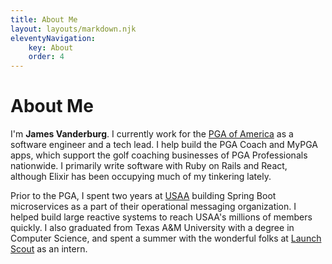 ```yaml
---
title: About Me
layout: layouts/markdown.njk
eleventyNavigation:
    key: About
    order: 4
---
```


<h1 class="text-5xl font-black">About Me</h1>

I'm **James Vanderburg**. I currently work for the [PGA of America](https://www.pga.com) as a software engineer and a tech lead. I help build the PGA Coach and MyPGA apps, which support the golf coaching businesses of PGA Professionals nationwide. I primarily write software with Ruby on Rails and React, although Elixir has been occupying much of my tinkering lately.

Prior to the PGA, I spent two years at [USAA](https://usaa.com) building Spring Boot microservices as a part of their operational messaging organization. I helped build large reactive systems to reach USAA's millions of members quickly. I also graduated from Texas A&M University with a degree in Computer Science, and spent a summer with the wonderful folks at [Launch Scout](https://launchscout.com) as an intern.